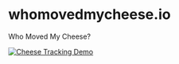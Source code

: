 # whomovedmycheese.io

Who Moved My Cheese?

[![Cheese Tracking Demo](demo.gif)](https://www.youtube.com/watch?v=_1cQSXEH23Q)
